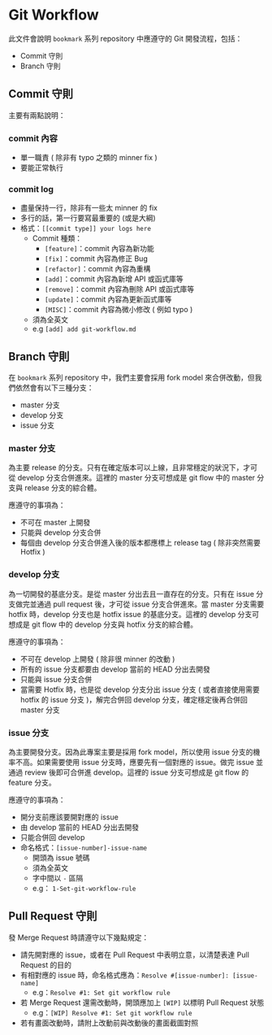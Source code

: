 # Git Workflow

此文件會說明 `bookmark` 系列 repository 中應遵守的 Git 開發流程，包括：

* Commit 守則
* Branch 守則

## Commit 守則

主要有兩點說明：

### commit 內容

- 單一職責 ( 除非有 typo 之類的 minner fix )
- 要能正常執行

### commit log

* 盡量保持一行，除非有一些太 minner 的 fix
* 多行的話，第一行要寫最重要的 (或是大綱)
* 格式：`[[commit type]] your logs here`
  * Commit 種類：
    * `[feature]`：commit 內容為新功能
    * `[fix]`：commit 內容為修正 Bug
    * `[refactor]`：commit 內容為重構
    * `[add]`：commit 內容為新增 API 或函式庫等
    * `[remove]`：commit 內容為刪除 API 或函式庫等
    * `[update]`：commit 內容為更新函式庫等
    * `[MISC]`：commit 內容為微小修改 ( 例如 typo )
  * 須為全英文
  * e.g `[add] add git-workflow.md`

## Branch 守則

在 `bookmark` 系列 repository 中，我們主要會採用 fork model 來合併改動，但我們依然會有以下三種分支：

* master 分支
* develop 分支
* issue 分支

### master 分支

為主要 release 的分支。只有在確定版本可以上線，且非常穩定的狀況下，才可從 develop 分支合併進來。這裡的 master 分支可想成是 git flow 中的 master 分支與 release 分支的綜合體。

應遵守的事項為：

* 不可在 master 上開發
* 只能與 develop 分支合併
* 每個由 develop 分支合併進入後的版本都應標上 release tag ( 除非突然需要 Hotfix )

### develop 分支

為一切開發的基底分支。是從 master 分出去且一直存在的分支。只有在 issue 分支做完並通過 pull request 後，才可從 issue 分支合併進來。當 master 分支需要 hotfix 時，develop 分支也是 hotfix issue 的基底分支。這裡的 develop 分支可想成是 git flow 中的 develop 分支與 hotfix 分支的綜合體。

應遵守的事項為：

* 不可在 develop 上開發 ( 除非很 minner 的改動 )
* 所有的 issue 分支都要由 develop 當前的 HEAD 分出去開發
* 只能與 issue 分支合併
* 當需要 Hotfix 時，也是從 develop 分支分出 issue 分支 ( 或者直接使用需要 hotfix 的 issue 分支 )，解完合併回 develop 分支，確定穩定後再合併回 master 分支

### issue 分支

為主要開發分支。因為此專案主要是採用 fork model，所以使用 issue 分支的機率不高。如果需要使用 issue 分支時，應要先有一個對應的 issue。做完 issue 並通過 review 後即可合併進 develop。這裡的 issue 分支可想成是 git flow 的 feature 分支。

應遵守的事項為：

* 開分支前應該要開對應的 issue
* 由 develop 當前的 HEAD 分出去開發
* 只能合併回 develop
* 命名格式：`[issue-number]-issue-name`
  - 開頭為 issue 號碼
  - 須為全英文
  - 字中間以 `-` 區隔
  - e.g： `1-Set-git-workflow-rule`


## Pull Request 守則

發 Merge Request 時請遵守以下幾點規定：

- 請先開對應的 issue，或者在 Pull Request 中表明立意，以清楚表達 Pull Request 的目的
- 有相對應的 issue 時，命名格式應為：`Resolve #[issue-number]: [issue-name]`
  - e.g：`Resolve #1: Set git workflow rule`
- 若 Merge Request 還需改動時，開頭應加上 `[WIP]` 以標明 Pull Request 狀態
  - e.g：`[WIP] Resolve #1: Set git workflow rule`
- 若有畫面改動時，請附上改動前與改動後的畫面截圖對照